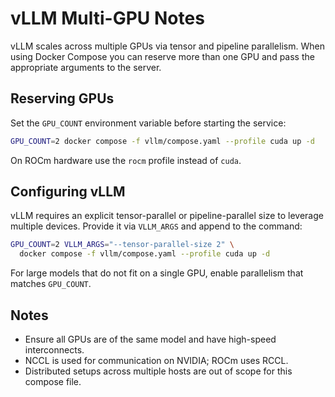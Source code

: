 # vLLM Multi-GPU Notes

vLLM scales across multiple GPUs via tensor and pipeline parallelism. When using Docker Compose you can reserve more than one GPU and pass the appropriate arguments to the server.

## Reserving GPUs
Set the `GPU_COUNT` environment variable before starting the service:

```bash
GPU_COUNT=2 docker compose -f vllm/compose.yaml --profile cuda up -d
```

On ROCm hardware use the `rocm` profile instead of `cuda`.

## Configuring vLLM
vLLM requires an explicit tensor-parallel or pipeline-parallel size to leverage multiple devices. Provide it via `VLLM_ARGS` and append to the command:

```bash
GPU_COUNT=2 VLLM_ARGS="--tensor-parallel-size 2" \
  docker compose -f vllm/compose.yaml --profile cuda up -d
```

For large models that do not fit on a single GPU, enable parallelism that matches `GPU_COUNT`.

## Notes
- Ensure all GPUs are of the same model and have high-speed interconnects.
- NCCL is used for communication on NVIDIA; ROCm uses RCCL.
- Distributed setups across multiple hosts are out of scope for this compose file.
